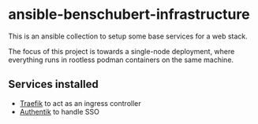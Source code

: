 # ansible-benschubert-infrastructure

This is an ansible collection to setup some base services for a web stack.

The focus of this project is towards a single-node deployment, where everything
runs in rootless podman containers on the same machine.

## Services installed

- [Traefik](https://traefik.io/) to act as an ingress controller
- [Authentik](https://goauthentik.io/) to handle SSO
